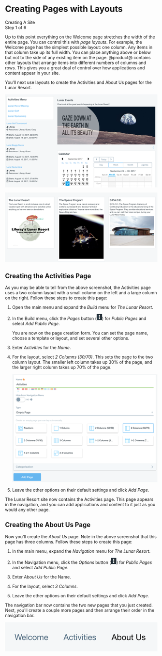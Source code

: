 # Creating Pages with Layouts [](id=creating-pages-with-layouts)

<div class="learn-path-step">
    <p>Creating A Site<br>Step 1 of 6</p>
</div>

Up to this point everything on the Welcome page stretches the width of the
entire page. You can control this with *page layouts*. For example, the Welcome
page has the simplest possible layout: one column. Any items in that column take
up its full width. You can place anything above or below but not to the side
of any existing item on the page. @product@ contains other layouts that arrange
items into different numbers of columns and rows. This gives you a great deal of
control over how applications and content appear in your site. 

You'll next use layouts to create the Activities and About Us pages for the
Lunar Resort. 

![Figure x: The final Activities page.](../../../images/001-final-activities.png)

![Figure x: The final About Us page.](../../../images/001-final-about-us.png)

## Creating the Activities Page [](id=creating-the-activities-page)

As you may be able to tell from the above screenshot, the Activities page uses
a two column layout with a small column on the left and a large column on the
right. Follow these steps to create this page:

1.  Open the main menu and expand the *Build* menu for *The Lunar Resort*. 

2.  In the Build menu, click the *Pages* button 
    (![Options](../../../images/icon-options.png)) for *Public Pages* and select 
    *Add Public Page*.

    You are now on the page creation form. You can set the page name, choose a 
    template or layout, and set several other options.

3.  Enter *Activities* for the *Name*.

4.  For the layout, select *2 Columns (30/70)*. This sets the page to the two
    column layout. The smaller left column takes up 30% of the page, and the
    larger right column takes up 70% of the page. 

    ![Figure x: Activities page creation.](../../../images/001-add-activities-page.png)

5.  Leave the other options on their default settings and click *Add Page*. 

The Lunar Resort site now contains the Activities page. This page appears in the 
navigation, and you can add applications and content to it just as you would any 
other page. 

## Creating the About Us Page [](id=creating-the-about-us-page)

Now you'll create the *About Us* page. Note in the above screenshot that this
page has three columns. Follow these steps to create this page:

1.  In the main menu, expand the *Navigation* menu for *The Lunar Resort*. 

2.  In the Navigation menu, click the *Options* button 
    (![Options](../../../images/icon-options.png)) for *Public Pages* and select 
    *Add Public Page*. 

3.  Enter *About Us* for the Name. 

4.  For the layout, select *3 Columns*. 

5.  Leave the other options on their default settings and click *Add Page*. 

The navigation bar now contains the two new pages that you just created. Next,
you'll create a couple more pages and then arrange their order in the
navigation bar. 

![Figure x: The navigation bar lists your site's pages.](../../../images/001-page-navigation.png)
<!-- 
Replace with a screenshot that shows more of the page. In the current screenshot 
it's impossible to tell where the nav bar is located on the page.
-->
